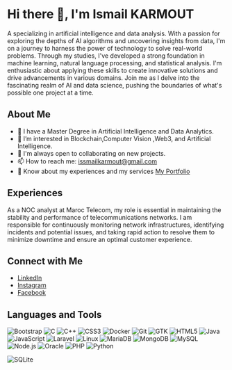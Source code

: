 # Hi there 👋, I'm Ismail KARMOUT

A specializing in artificial intelligence and data analysis. With a passion for exploring the depths of AI algorithms and uncovering insights from data, I'm on a journey to harness the power of technology to solve real-world problems. Through my studies, I've developed a strong foundation in machine learning, natural language processing, and statistical analysis. I'm enthusiastic about applying these skills to create innovative solutions and drive advancements in various domains. Join me as I delve into the fascinating realm of AI and data science, pushing the boundaries of what's possible one project at a time.

## About Me

- 🌱 I have a Master Degree in Artificial Intelligence and Data Analytics.
- 👀 I’m interested in Blockchain,Computer Vision ,Web3, and Artificial Intelligence.
- 👯 I'm always open to collaborating on new projects.
- 📫 How to reach me: [issmailkarmout@gmail.com](mailto:issmailkarmout@gmail.com)
- 📄 Know about my experiences and my services [My Portfolio](https://karmout-ismail.github.io/)

## Experiences

As a NOC analyst at Maroc Telecom, my role is essential in maintaining the stability and performance of telecommunications networks. I am responsible for continuously monitoring network infrastructures, identifying incidents and potential issues, and taking rapid action to resolve them to minimize downtime and ensure an optimal customer experience.

 

## Connect with Me

- [LinkedIn](https://www.linkedin.com/in/ismail-karmout-b90895261/)
- [Instagram](https://www.instagram.com/i_smvel/)
- [Facebook](https://www.facebook.com/issmail.ceat/)

## Languages and Tools

![Bootstrap](https://img.shields.io/badge/-Bootstrap-563D7C?logo=bootstrap&logoColor=white)
![C](https://img.shields.io/badge/-C-A8B9CC?logo=c&logoColor=white)
![C++](https://img.shields.io/badge/-C++-00599C?logo=c%2B%2B&logoColor=white)
![CSS3](https://img.shields.io/badge/-CSS3-1572B6?logo=css3&logoColor=white)
![Docker](https://img.shields.io/badge/-Docker-2496ED?logo=docker&logoColor=white)
![Git](https://img.shields.io/badge/-Git-F05032?logo=git&logoColor=white)
![GTK](https://img.shields.io/badge/-GTK+-5C6BC0?logo=gtk&logoColor=white)
![HTML5](https://img.shields.io/badge/-HTML5-E34F26?logo=html5&logoColor=white)
![Java](https://img.shields.io/badge/-Java-007396?logo=java&logoColor=white)
![JavaScript](https://img.shields.io/badge/-JavaScript-F7DF1E?logo=javascript&logoColor=black)
![Laravel](https://img.shields.io/badge/-Laravel-FF2D20?logo=laravel&logoColor=white)
![Linux](https://img.shields.io/badge/-Linux-FCC624?logo=linux&logoColor=black)
![MariaDB](https://img.shields.io/badge/-MariaDB-003545?logo=mariadb&logoColor=white)
![MongoDB](https://img.shields.io/badge/-MongoDB-47A248?logo=mongodb&logoColor=white)
![MySQL](https://img.shields.io/badge/-MySQL-4479A1?logo=mysql&logoColor=white)
![Node.js](https://img.shields.io/badge/-Node.js-339933?logo=node.js&logoColor=white)
![Oracle](https://img.shields.io/badge/-Oracle-F80000?logo=oracle&logoColor=white)
![PHP](https://img.shields.io/badge/-PHP-777BB4?logo=php&logoColor=white)
![Python](https://img.shields.io/badge/-Python-3776AB?logo=python&logoColor=white)
 
![SQLite](https://img.shields.io/badge/-SQLite-003B57?logo=sqlite&logoColor=white)
 
